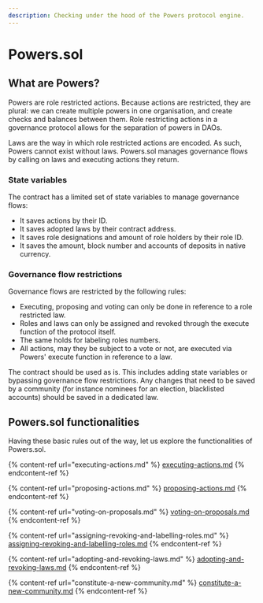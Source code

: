 ```yaml
---
description: Checking under the hood of the Powers protocol engine.
---
```


# Powers.sol

## What are Powers?

Powers are role restricted actions. Because actions are restricted, they are plural: we can create multiple powers in one organisation, and create checks and balances between them. Role restricting actions in a governance protocol allows for the separation of powers in DAOs.   

Laws are the way in which role restricted actions are encoded. As such, Powers cannot exist without laws. Powers.sol manages governance flows by calling on laws and executing actions they return.

### State variables

The contract has a limited set of state variables to manage governance flows:

* It saves actions by their ID.
* It saves adopted laws by their contract address.
* It saves role designations and amount of role holders by their role ID.
* It saves the amount, block number and accounts of deposits in native currency.

### Governance flow restrictions

Governance flows are restricted by the following rules:

* Executing, proposing and voting can only be done in reference to a role restricted law.
* Roles and laws can only be assigned and revoked through the execute function of the protocol itself.
* The same holds for labeling roles numbers.
* All actions, may they be subject to a vote or not, are executed via Powers' execute function in reference to a law.

The contract should be used as is. This includes adding state variables or bypassing governance flow restrictions. Any changes that need to be saved by a community (for instance nominees for an election, blacklisted accounts) should be saved in a dedicated law.

## Powers.sol functionalities

Having these basic rules out of the way, let us explore the functionalities of Powers.sol.

{% content-ref url="executing-actions.md" %}
[executing-actions.md](executing-actions.md)
{% endcontent-ref %}

{% content-ref url="proposing-actions.md" %}
[proposing-actions.md](proposing-actions.md)
{% endcontent-ref %}

{% content-ref url="voting-on-proposals.md" %}
[voting-on-proposals.md](voting-on-proposals.md)
{% endcontent-ref %}

{% content-ref url="assigning-revoking-and-labelling-roles.md" %}
[assigning-revoking-and-labelling-roles.md](assigning-revoking-and-labelling-roles.md)
{% endcontent-ref %}

{% content-ref url="adopting-and-revoking-laws.md" %}
[adopting-and-revoking-laws.md](adopting-and-revoking-laws.md)
{% endcontent-ref %}

{% content-ref url="constitute-a-new-community.md" %}
[constitute-a-new-community.md](constitute-a-new-community.md)
{% endcontent-ref %}
